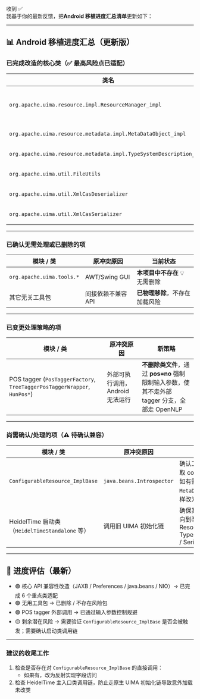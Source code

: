 收到 ✅  
我基于你的最新反馈，把**Android 移植进度汇总清单**更新如下：  

---

## 📊 Android 移植进度汇总（更新版）

### 已完成改造的核心类（✅ 最高风险点已适配）
| 类名 | 原冲突原因 | 改造说明 |
|------|------------|----------|
| `org.apache.uima.resource.impl.ResourceManager_impl` | 使用 `java.util.prefs.Preferences` | 改为 Android 兼容存储方式（SharedPreferences/文件） |
| `org.apache.uima.resource.metadata.impl.MetaDataObject_impl` | 使用 `java.beans.Introspector` | 删除 `java.beans` 调用，改为反射方式 |
| `org.apache.uima.resource.metadata.impl.TypeSystemDescription_impl` | JAXB (`javax.xml.bind`) | 改为轻量 XML 解析方案 |
| `org.apache.uima.util.FileUtils` | `java.nio.file` | 用 `java.io` 流式实现替代 |
| `org.apache.uima.util.XmlCasDeserializer` | JAXB + StAX | 改为 Android 可用 XML 库 |
| `org.apache.uima.util.XmlCasSerializer` | JAXB + StAX | 改为 Android 可用 XML 库 |

---

### 已确认无需处理或已删除的项
| 模块 / 类 | 原冲突原因 | 当前状态 |
|-----------|------------|----------|
| `org.apache.uima.tools.*` | AWT/Swing GUI | **本项目中不存在** 💡 无需删除 |
| 其它无关工具包 | 间接依赖不兼容 API | **已物理移除**，不存在加载风险 |

---

### 已变更处理策略的项
| 模块 / 类 | 原冲突原因 | 新策略 |
|-----------|------------|--------|
| POS tagger (`PosTaggerFactory`, `TreeTaggerPosTaggerWrapper`, `HunPos*`) | 外部可执行调用，Android 无法运行 | **不删除类文件**，通过 **pos=no** 强制限制输入参数，使其不走外部 tagger 分支，全部走 OpenNLP |

---

### 尚需确认/处理的项（⚠ 待确认兼容）
| 模块 / 类 | 原冲突原因 | 建议 |
|-----------|------------|------|
| `ConfigurableResource_ImplBase` | `java.beans.Introspector` | 确认工程是否调用此类获取 configurable 参数，如有需要同 `MetaDataObject_impl` 一样改为反射版 |
| HeidelTime 启动类（`HeidelTimeStandalone` 等） | 调用旧 UIMA 初始化链 | 确保其调用链已全部重定向到改写后的 ResourceManager / TypeSystemDescription / Serializer |

---

## 📌 进度评估（最新）
- 🟢 核心 API 兼容性改造（JAXB / Preferences / java.beans / NIO）→ 已完成 6 个重点类适配  
- 🟢 无用工具包 → 已删除 / 不存在风险包  
- 🟢 POS tagger 外部调用 → 已通过输入参数控制规避  
- 🟡 剩余潜在风险 → 需要验证 `ConfigurableResource_ImplBase` 是否会被触发；需要确认启动类调用链  

---

### 建议的收尾工作
1. 检查是否存在对 `ConfigurableResource_ImplBase` 的直接调用：
   - 如果有，改为反射实现字段访问
2. 检查 HeidelTime 主入口类调用链，防止走原生 UIMA 初始化链导致意外加载未改类  
